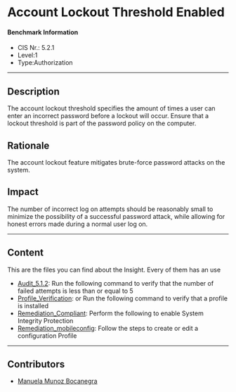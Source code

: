 # Account Lockout Threshold Enabled
#### Benchmark Information
- CIS Nr.: 5.2.1
- Level:1
- Type:Authorization
------------------------
## Description

The account lockout threshold specifies the amount of times a user can enter an incorrect password before a lockout will occur.
Ensure that a lockout threshold is part of the password policy on the computer.

## Rationale

The account lockout feature mitigates brute-force password attacks on the system.

## Impact

The number of incorrect log on attempts should be reasonably small to minimize the possibility of a successful password attack, while allowing for honest errors made during a normal user log on.

---
## Content
This are the files you can find about the Insight. Every of them has an use 
* [Audit_5.1.2](https://github.com/apfelwerk/JamfProtectInsights/blob/08b6eb1cbb63100171d1ceceb79373cd646c3053/AuthorizationType/CIS_5.2.1_Account%20Lockout%20Threshold%20Enabled/Audit_5.2.1.sh): Run the following command to verify that the number of failed attempts is less than or equal to 5  
* [Profile_Verification](https://github.com/apfelwerk/JamfProtectInsights/blob/08b6eb1cbb63100171d1ceceb79373cd646c3053/AuthorizationType/CIS_5.2.1_Account%20Lockout%20Threshold%20Enabled/Profile_Verification.sh): or Run the following command to verify that a profile is installed
* [Remediation_Compliant](https://github.com/apfelwerk/JamfProtectInsights/blob/08b6eb1cbb63100171d1ceceb79373cd646c3053/AuthorizationType/CIS_5.2.1_Account%20Lockout%20Threshold%20Enabled/Remediation_Compliant.sh): Perform the following to enable System Integrity Protection
* [Remediation_mobileconfig](https://github.com/apfelwerk/JamfProtectInsights/blob/0ad83dbd64946602fcd582f79bf47a1aabf3eae2/AuthorizationType/CIS_5.2.1_Account%20Lockout%20Threshold%20Enabled/Remediation_Compliant.sh): Follow the steps to create or edit a configuration Profile
------------------------------------------------------------------------------------------------------------------------------------------------------------------------------------------------------------------------------------------------------------------------------------------------------------------------------
## Contributors
* [Manuela Munoz Bocanegra](https://github.com/manuelamunoz)


